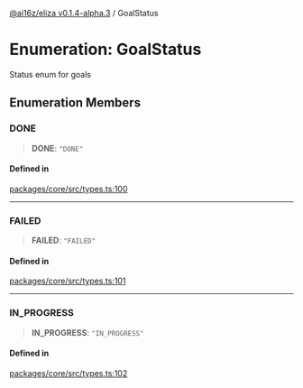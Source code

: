 [@ai16z/eliza v0.1.4-alpha.3](../index.md) / GoalStatus

# Enumeration: GoalStatus

Status enum for goals

## Enumeration Members

### DONE

> **DONE**: `"DONE"`

#### Defined in

[packages/core/src/types.ts:100](https://github.com/Jashiel-Star/ai-agent-elizafw/blob/main/packages/core/src/types.ts#L100)

***

### FAILED

> **FAILED**: `"FAILED"`

#### Defined in

[packages/core/src/types.ts:101](https://github.com/Jashiel-Star/ai-agent-elizafw/blob/main/packages/core/src/types.ts#L101)

***

### IN\_PROGRESS

> **IN\_PROGRESS**: `"IN_PROGRESS"`

#### Defined in

[packages/core/src/types.ts:102](https://github.com/Jashiel-Star/ai-agent-elizafw/blob/main/packages/core/src/types.ts#L102)
